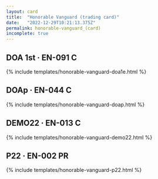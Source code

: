 ```yaml
---
layout: card
title:  "Honorable Vanguard (trading card)"
date:   "2022-12-29T10:21:13.375Z"
permalink: honorable-vanguard_(card)
incomplete: true
---
```


## DOA 1st &middot; EN-091 C

{% include templates/honorable-vanguard-doa1e.html %}


## DOAp &middot; EN-044 C

{% include templates/honorable-vanguard-doap.html %}


## DEMO22 &middot; EN-013 C

{% include templates/honorable-vanguard-demo22.html %}


## P22 &middot; EN-002 PR

{% include templates/honorable-vanguard-p22.html %}
